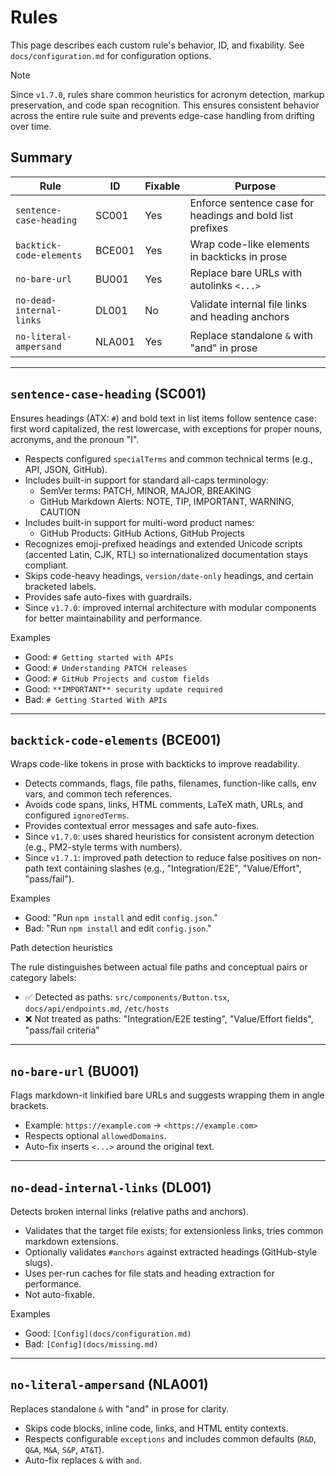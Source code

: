 # Rules

This page describes each custom rule's behavior, ID, and fixability. See `docs/configuration.md` for configuration options.

> [!NOTE]
> Since `v1.7.0`, rules share common heuristics for acronym detection, markup preservation, and code span recognition. This ensures consistent behavior across the entire rule suite and prevents edge-case handling from drifting over time.

## Summary

| Rule | ID | Fixable | Purpose |
|------|----|---------|---------|
| `sentence-case-heading` | SC001 | Yes | Enforce sentence case for headings and bold list prefixes |
| `backtick-code-elements` | BCE001 | Yes | Wrap code-like elements in backticks in prose |
| `no-bare-url` | BU001 | Yes | Replace bare URLs with autolinks `<...>` |
| `no-dead-internal-links` | DL001 | No | Validate internal file links and heading anchors |
| `no-literal-ampersand` | NLA001 | Yes | Replace standalone `&` with "and" in prose |

---

## `sentence-case-heading` (SC001)

Ensures headings (ATX: `#`) and bold text in list items follow sentence case: first word capitalized, the rest lowercase, with exceptions for proper nouns, acronyms, and the pronoun "I".

- Respects configured `specialTerms` and common technical terms (e.g., API, JSON, GitHub).
- Includes built-in support for standard all-caps terminology:
  - SemVer terms: PATCH, MINOR, MAJOR, BREAKING
  - GitHub Markdown Alerts: NOTE, TIP, IMPORTANT, WARNING, CAUTION
- Includes built-in support for multi-word product names:
  - GitHub Products: GitHub Actions, GitHub Projects
- Recognizes emoji-prefixed headings and extended Unicode scripts (accented Latin, CJK, RTL) so internationalized documentation stays compliant.
- Skips code-heavy headings, `version/date-only` headings, and certain bracketed labels.
- Provides safe auto-fixes with guardrails.
- Since `v1.7.0`: improved internal architecture with modular components for better maintainability and performance.

Examples

- Good: `# Getting started with APIs`
- Good: `# Understanding PATCH releases`
- Good: `# GitHub Projects and custom fields`
- Good: `**IMPORTANT** security update required`
- Bad: `# Getting Started With APIs`

---

## `backtick-code-elements` (BCE001)

Wraps code-like tokens in prose with backticks to improve readability.

- Detects commands, flags, file paths, filenames, function-like calls, env vars, and common tech references.
- Avoids code spans, links, HTML comments, LaTeX math, URLs, and configured `ignoredTerms`.
- Provides contextual error messages and safe auto-fixes.
- Since `v1.7.0`: uses shared heuristics for consistent acronym detection (e.g., PM2-style terms with numbers).
- Since `v1.7.1`: improved path detection to reduce false positives on
  non-path text containing slashes (e.g., "Integration/E2E", "Value/Effort",
  "pass/fail").

Examples

- Good: "Run `npm install` and edit `config.json`."
- Bad: "Run `npm install` and edit `config.json`."

Path detection heuristics

The rule distinguishes between actual file paths and conceptual pairs or
category labels:

- ✅ Detected as paths: `src/components/Button.tsx`, `docs/api/endpoints.md`, `/etc/hosts`
- ❌ Not treated as paths: "Integration/E2E testing", "Value/Effort fields",
  "pass/fail criteria"

---

## `no-bare-url` (BU001)

Flags markdown-it linkified bare URLs and suggests wrapping them in angle brackets.

- Example: `https://example.com` → `<https://example.com>`
- Respects optional `allowedDomains`.
- Auto-fix inserts `<...>` around the original text.

---

## `no-dead-internal-links` (DL001)

Detects broken internal links (relative paths and anchors).

- Validates that the target file exists; for extensionless links, tries common markdown extensions.
- Optionally validates `#anchors` against extracted headings (GitHub-style slugs).
- Uses per-run caches for file stats and heading extraction for performance.
- Not auto-fixable.

Examples

- Good: `[Config](docs/configuration.md)`
- Bad: `[Config](docs/missing.md)`

---

## `no-literal-ampersand` (NLA001)

Replaces standalone `&` with "and" in prose for clarity.

- Skips code blocks, inline code, links, and HTML entity contexts.
- Respects configurable `exceptions` and includes common defaults (`R&D`, `Q&A`, `M&A`, `S&P`, `AT&T`).
- Auto-fix replaces `&` with `and`.
